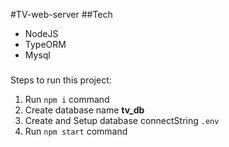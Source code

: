 #TV-web-server
##Tech

- NodeJS
- TypeORM
- Mysql

###

Steps to run this project:

1. Run `npm i` command
2. Create database name <b>tv_db</b>
3. Create and Setup database connectString `.env`
4. Run `npm start` command

